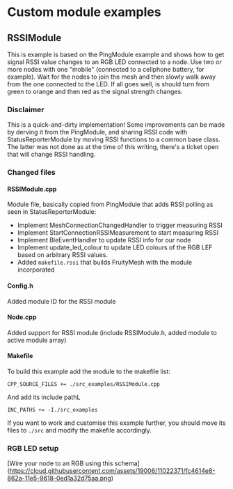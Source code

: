 # Custom module examples

## RSSIModule

This is example is based on the PingModule example and shows how to get signal RSSI value changes to an RGB LED connected to a node.
Use two or more nodes with one "mobile" (connected to a cellphone battery, for example).
Wait for the nodes to join the mesh and then slowly walk away from the one connected to the LED. If all goes well, is should turn from green to orange and then red as the signal strength changes.

### Disclaimer

This is a quick-and-dirty implementation! Some improvements can be made by derving it from the PingModule, and sharing RSSI code with StatusReporterModule by moving RSSI functions to a common base class.
The latter was not done as at the time of this writing, there's a ticket open that will change RSSI handling.

### Changed files

#### RSSIModule.cpp

Module file, basically copied from PingModule that adds RSSI polling as seen in StatusReporterModule:
- Implement MeshConnectionChangedHandler to trigger measuring RSSI
- Implement StartConnectionRSSIMeasurement to start measuring RSSI
- Implement BleEventHandler to update RSSI info for our node
- Implement update_led_colour to update LED colours of the RGB LEF based on arbitrary RSSI values.
- Added ```makefile.rssi``` that builds FruityMesh with the module incorporated

#### Config.h

Added module ID for the RSSI module

#### Node.cpp

Added support for RSSI module (include RSSIModule.h, added module to active module array)

#### Makefile

To build this example add the module to the makefile list:

```
CPP_SOURCE_FILES += ./src_examples/RSSIModule.cpp
```

And add its include pathL

```
INC_PATHS += -I./src_examples
```

If you want to work and customise this example further, you should move its files to ```./src``` and modify the makefile accordingly.

### RGB LED setup

[Wire your node to an RGB using this schema]
(https://cloud.githubusercontent.com/assets/19006/11022371/fc4614e8-862a-11e5-9618-0ed1a32d75aa.png)

